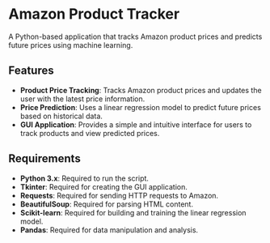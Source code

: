 # Amazon Product Tracker

A Python-based application that tracks Amazon product prices and predicts future prices using machine learning.

## Features

* **Product Price Tracking**: Tracks Amazon product prices and updates the user with the latest price information.
* **Price Prediction**: Uses a linear regression model to predict future prices based on historical data.
* **GUI Application**: Provides a simple and intuitive interface for users to track products and view predicted prices.

## Requirements

* **Python 3.x**: Required to run the script.
* **Tkinter**: Required for creating the GUI application.
* **Requests**: Required for sending HTTP requests to Amazon.
* **BeautifulSoup**: Required for parsing HTML content.
* **Scikit-learn**: Required for building and training the linear regression model.
* **Pandas**: Required for data manipulation and analysis.
